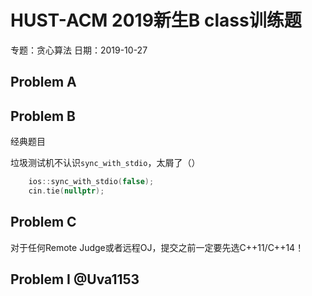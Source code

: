# HUST-ACM 2019新生B class训练题

专题：贪心算法 日期：2019-10-27

## Problem A  

## Problem B  
经典题目

垃圾测试机不认识`sync_with_stdio`，太屑了（）  
```c++
    ios::sync_with_stdio(false);
    cin.tie(nullptr);
```

## Problem C  
对于任何Remote Judge或者远程OJ，提交之前一定要先选C++11/C++14！

## Problem I @Uva1153
